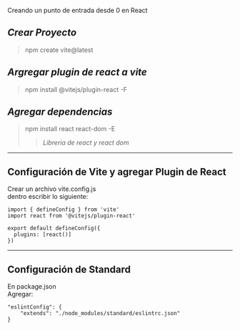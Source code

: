 Creando un punto de entrada desde 0 en React
## *Crear Proyecto*

> npm create vite@latest

## *Argregar plugin de react a vite*

> npm install @vitejs/plugin-react -F

## *Agregar dependencias*

> npm install react react-dom -E
>
>> *Libreria de react y react dom*

---

## Configuración de Vite y agregar Plugin de React

Crear un archivo vite.config.js<br>
dentro escribir lo siguiente:

```
import { defineConfig } from 'vite'
import react from '@vitejs/plugin-react'

export default defineConfig({
  plugins: [react()]
})

```
---

## Configuración de Standard
En package.json<br>
Agregar:

```
"eslintConfig": {
    "extends": "./node_modules/standard/eslintrc.json"
}

```